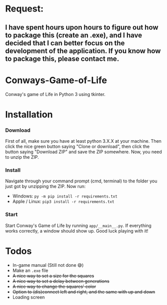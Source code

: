 # Request:
## I have spent hours upon hours to figure out how to package this (create an .exe), and I have decided that I can better focus on the development of the application. If you know how to package this, please contact me.

# Conways-Game-of-Life
Conway's game of Life in Python 3 using tkinter.

# Installation
### Download
First of all, make sure you have at least python 3.X.X at your machine. Then click the nice green button saying "Clone or download", then click the button saying "Download ZIP" and save the ZIP somewhere. Now, you need to unzip the ZIP.

### Install
Navigate through your command prompt (cmd, terminal) to the folder you just got by unzipping the ZIP. Now run:
* Windows: `py -m pip install -r requirements.txt`
* Apple / Linux: `pip3 install -r requirements.txt`

### Start
Start Conway's Game of Life by running `app/__main__.py`. If everything works correctly, a window should show up. Good luck playing with it!

# Todos
* In-game manual (Still not done 😅)
* Make an `.exe` file
* ~~A nice way to set a size for the squares~~
* ~~A nice way to set a delay between generations~~
* ~~A nice way to change the squares' color~~
* ~~Option to (dis)connect left and right, and the same with up and down~~
* Loading screen